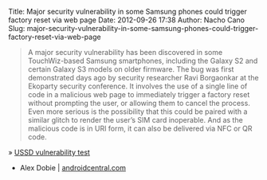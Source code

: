 Title: Major security vulnerability in some Samsung phones could trigger factory reset via web page
Date: 2012-09-26 17:38
Author: Nacho Cano
Slug: major-security-vulnerability-in-some-samsung-phones-could-trigger-factory-reset-via-web-page

> A major security vulnerability has been discovered in some
> TouchWiz-based Samsung smartphones, including the Galaxy S2 and
> certain Galaxy S3 models on older firmware. The bug was first
> demonstrated days ago by security researcher Ravi Borgaonkar at the
> Ekoparty security conference. It involves the use of a single line of
> code in a malicious web page to immediately trigger a factory reset
> without prompting the user, or allowing them to cancel the process.
> Even more serious is the possibility that this could be paired with a
> similar glitch to render the user’s SIM card inoperable. And as the
> malicious code is in URI form, it can also be delivered via NFC or QR
> code.

» [USSD vulnerability test][]
- Alex Dobie | [androidcentral.com][]

  [USSD vulnerability test]: http://www.androidcentral.com/ussd-test
    "USSD vulnerability test"
  [androidcentral.com]: http://www.androidcentral.com/major-security-vulnerability-samsung-phones-could-trigger-factory-reset-web-browser
    "Major security vulnerability in some Samsung phones could trigger factory reset via web page"
